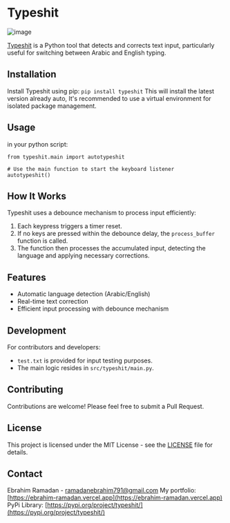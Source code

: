 # Typeshit

![image](/og.png)

[Typeshit](https://typeshit-tool.vercel.app) is a Python tool that detects and corrects text input, particularly useful for switching between Arabic and English typing.

## Installation

Install Typeshit using pip:
`pip install typeshit`
This will install the latest version already auto, It's recommended to use a virtual environment for isolated package management.
## Usage
in your python script:
```
from typeshit.main import autotypeshit

# Use the main function to start the keyboard listener
autotypeshit()
```

## How It Works

Typeshit uses a debounce mechanism to process input efficiently:

1. Each keypress triggers a timer reset.
2. If no keys are pressed within the debounce delay, the `process_buffer` function is called.
3. The function then processes the accumulated input, detecting the language and applying necessary corrections.

## Features

- Automatic language detection (Arabic/English)
- Real-time text correction
- Efficient input processing with debounce mechanism

## Development

For contributors and developers:

- `test.txt` is provided for input testing purposes.
- The main logic resides in `src/typeshit/main.py`.

## Contributing

Contributions are welcome! Please feel free to submit a Pull Request.

## License

This project is licensed under the MIT License - see the [LICENSE](LICENSE) file for details.

## Contact

Ebrahim Ramadan - [ramadanebrahim791@gmail.com](mailto:ramadanebrahim791@gmail.com)
My portfolio: [https://ebrahim-ramadan.vercel.app](https://ebrahim-ramadan.vercel.app)
PyPi Library: [https://pypi.org/project/typeshit/](https://pypi.org/project/typeshit/)